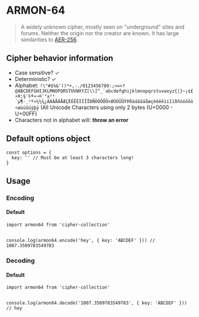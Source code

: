 # ARMON-64

> A widely unknown cipher, mostly seen on "underground" sites and forums.
  Neither the origin nor the creator are known. It has large similarities
  to [AER-256](./aer256.md).

## Cipher behavior information

* Case sensitive? ✓
* Deterministic? ✓
* Alphabet: ```!\"#$%&'()*+,-./0123456789:;<=>?@ABCDEFGHIJKLMNOPQRSTUVWXYZ[\\]^_`abcdefghijklmnopqrstuvwxyz{|}~¡¢£¤¥¦§¨©ª«¬­®¯°±²³´µ¶·¸¹º»¼½¾¿ÀÁÂÃÄÅÆÇÈÉÊËÌÍÎÏÐÑÒÓÔÕÖ×ØÙÚÛÜÝÞßàáâãäåæçèéêëìíîïðñòóôõö÷øùúûüýþÿ``` (All Unicode Characters using only 2 bytes (U+0000 - U+00FF)
* Characters not in alphabet will: **throw an error**

## Default options object

```
const options = {
  key: '' // Must be at least 3 characters long!
}
```

## Usage

### Encoding

#### Default

```
import armon64 from 'cipher-collection'


console.log(armon64.encode('hey', { key: 'ABCDEF' })) // 1007.3509783549783
```

### Decoding

#### Default

```
import armon64 from 'cipher-collection'


console.log(armon64.decode('1007.3509783549783', { key: 'ABCDEF' })) // hey
```
